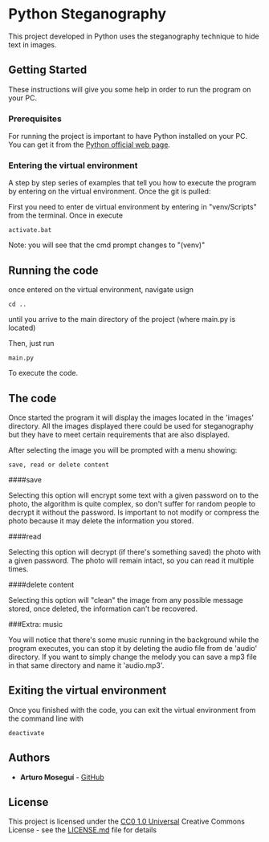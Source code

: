 # Python Steganography

This project developed in Python uses the steganography technique to hide text in images.

## Getting Started

These instructions will give you some help in order to run the program on your PC.

### Prerequisites

For running the project is important to have Python installed on your PC. You can get it from the [Python official web page](https://www.python.org/downloads/).

### Entering the virtual environment

A step by step series of examples that tell you how to execute the program by entering on the virtual environment. Once the git is pulled:

First you need to enter de virtual environment by entering in "venv/Scripts" from the terminal. Once in execute

    activate.bat

Note: you will see that the cmd prompt changes to "(venv)"

## Running the code

once entered on the virtual environment, navigate usign

    cd ..

until you arrive to the main directory of the project (where main.py is located)

Then, just run

    main.py

To execute the code.

## The code

Once started the program it will display the images located in the 'images' directory.
All the images displayed there could be used for steganography but they have to meet certain requirements that are also displayed.

After selecting the image you will be prompted with a menu showing:

    save, read or delete content

####save

Selecting this option will encrypt some text with a given password on to the photo, the algorithm is quite complex,
so don't suffer for random people to decrypt it without the password. Is important to not modify or compress the photo 
because it may delete the information you stored.

####read

Selecting this option will decrypt (if there's something saved) the photo with a given password. The photo will remain intact,
so you can read it multiple times.

####delete content

Selecting this option will "clean" the image from any possible message stored, once deleted, the information can't be recovered.


###Extra: music

You will notice that there's some music running in the background while the program executes, you can stop it by deleting the
audio file from de 'audio' directory. If you want to simply change the melody you can save a mp3 file in that same directory and 
name it 'audio.mp3'.

## Exiting the virtual environment

Once you finished with the code, you can exit the virtual environment from the command line with

    deactivate

## Authors

  - **Arturo Moseguí** -
    [GitHub](https://github.com/anEarlyAdoper/)
  

## License

This project is licensed under the [CC0 1.0 Universal](LICENSE.md)
Creative Commons License - see the [LICENSE.md](LICENSE.md) file for
details